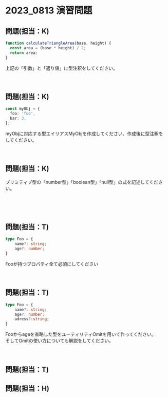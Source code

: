 # 2023_0813 演習問題

## 問題(担当：K)

```ts
function calculateTriangleArea(base, height) {
  const area = (base * height) / 2;
  return area;
}
```
上記の「引数」と「返り値」に型注釈をしてください。
<br />
<br />
<br />

## 問題(担当：K)
```ts
const myObj = {
  foo: 'foo',
  bar: 3,
};
```
myObjに対応する型エイリアスMyObjを作成してください、作成後に型注釈をしてください。
<br />
<br />
<br />



## 問題(担当：K)

プリミティブ型の「number型」「boolean型」「null型」の式を記述してください。<br>

<br />
<br />
<br />


## 問題(担当：T)
```ts
type Foo = {
    name?: string;
    age?: number;
}
```
Fooが持つプロパティ全て必須にしてください
<br />
<br />
<br />



## 問題(担当：T)
```ts
type Foo = {
    name?: string;
    age?: number;
    adress?:string;
}
```
Fooからageを省略した型をユーティリティOmitを用いて作ってください。<br />
そしてOmitの使い方についても解説をしてください。
<br />
<br />
<br />

## 問題(担当：T)



## 問題(担当：H)
